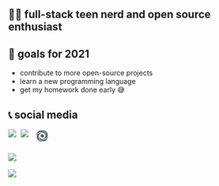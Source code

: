 ## 👨‍💻 full-stack teen nerd and open source enthusiast

## 🥅 goals for 2021

* contribute to more open-source projects
* learn a new programming language
* get my homework done early 😅

## 📞 social media

[<img width=25 align="left" src="https://cdn4.iconfinder.com/data/icons/logos-and-brands/512/91_Discord_logo_logos-512.png"/>](https://discord.bio/p/devposeidon)

[<img width=31 align="left" src="https://i.pinimg.com/originals/19/7b/36/197b365922d1ea3aa1a932ff9bbda4a6.png"/>](https://www.youtube.com/channel/UCb0JVK0TmpYueYTx5Te0fUw)

[<img width=25 align="left" src="assets/images/replit.png"/>](https://repl.it/@PowerCoder) 

<br />
<br />

![](https://github-profile-trophy.vercel.app/?username=poseidoncoder&theme=dracula)

![](https://github-readme-stats.vercel.app/api/top-langs/?username=poseidoncoder&theme=dracula&layout=compact)
